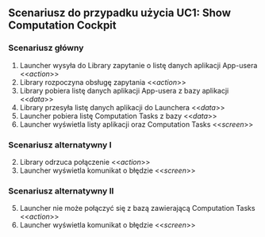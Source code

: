 ## Scenariusz do przypadku użycia UC1: Show Computation Cockpit

### Scenariusz główny
1. Launcher wysyła do Library zapytanie o listę danych aplikacji App-usera <<*action*>>
2. Library rozpoczyna obsługę zapytania <<*action*>>
3. Library pobiera listę danych aplikacji App-usera z bazy aplikacji <<*data*>>
4. Library przesyła listę danych aplikacji do Launchera <<*data*>>
5. Launcher pobiera listę Computation Tasks z bazy <<*data*>>
6. Launcher wyświetla listy aplikacji oraz Computation Tasks <<*screen*>>

### Scenariusz alternatywny I
2. Library odrzuca połączenie <<*action*>>
3. Launcher wyświetla komunikat o błędzie <<*screen*>>

### Scenariusz alternatywny II
5. Launcher nie może połączyć się z bazą zawierającą Computation Tasks <<*action*>>
6. Launcher wyświetla komunikat o błędzie <<*screen*>>